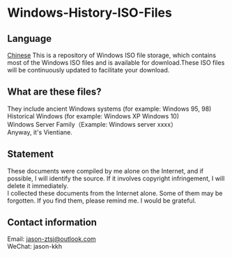 # Windows-History-ISO-Files
## Language
 [Chinese](https://github.com/Jason-ztsj/Windows-History-ISO-Files/blob/main/Windows-History-ISO-Files/zh-cn.md)
This is a repository of Windows ISO file storage, which contains most of the Windows ISO files and is available for download.These ISO files will be continuously updated to facilitate your download.   

## What are these files?
They include ancient Windows systems (for example: Windows 95, 98)  
Historical Windows (for example: Windows XP Windows 10)   
Windows Server Family（Example: Windows server xxxx）    
Anyway, it's Vientiane.
## Statement
These documents were compiled by me alone on the Internet, and if possible, I will identify the source. If it involves copyright infringement, I will delete it immediately.    
I collected these documents from the Internet alone. Some of them may be forgotten. If you find them, please remind me. I would be grateful.
## Contact information
Email: jason-ztsj@outlook.com    
WeChat: jason-kkh
